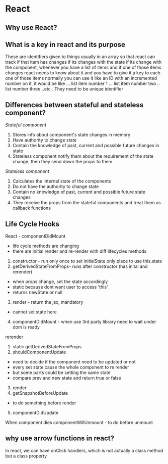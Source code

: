 # React

## Why use React?

## What is a key in react and its purpose
These are identifiers given to things usually in an array so that react can track if that item has changes if its changes with the state if its change with the component, whenever you have a list of items and if one of those items changes react needs to know about it and you have to give it a key to each one of those items normally you can use it like an ID with an incremented number on it, it would be like ... list item number 1 ... list item number two .. list number three ..etc . They need to be unique identifier

## Differences between stateful and stateless component?
*Stateful component* 

1. Stores info about component's state changes in memory 
2. Have authority to change state 
3. Contain the knowledge of past, current and possible future changes in state
4. Stateless component notify them about the requirement of the state change, then they send down the props to them 

*Stateless component* 

1. Calculates the internal state of the components 
2. Do not have the authority to change state  
3. Contain no knowledge of past, current and possible future state changes
4. They receive the props from the stateful components and treat them as callback functions

## Life Cycle Hooks
React - componentDidMount
- life cycle methods are changing
- there are initial render and re-render with diff lifecycles methods

1. constructor - run only once to set initialState only place to  use this.state
2. getDerivedStateFromProps- runs after constructor (has inital and rerender)
 - when props change, set the state accordingly
 - static because dont want user to access 'this'
 - returns newState or null
3. render - return the jsx, mandatory
 - cannot set state here
4. componentDidMount - when use 3rd party library need to wait under dom is ready


rerender
1. static getDerivedStateFromProps
2. shouldComponentUpdate
  - need to decide if the component need to be updated or not
  - every set state cause the whole component to re render
  - but some parts could be setting the same state
  - compare prev and new state and return true or false
3. render
4. getSnapshotBeforeUpdate
  - to do something before render
5. componentDidUpdate

When component dies
componentWillUnmount - to do before unmount

## why use arrow functions in react?
In react, we can have onClick handlers, which is not actually a class method but a class property